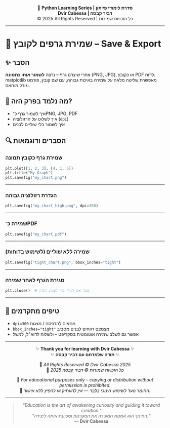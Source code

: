 <!-- DC_HEADER_START -->
<div align="center">

🐍 **Python Learning Series | סדרת לימודי פייתון**  
**Dvir Cabessa | דביר קבסה**  
© 2025 All Rights Reserved | כל הזכויות שמורות

</div>

---
<!-- DC_HEADER_END -->

# 📘 שמירת גרפים לקובץ – Save & Export

## ✨ הסבר

אחרי שיצרנו גרף – נרצה **לשמור אותו כתמונה** (PNG, JPG), או כקובץ PDF לדוח.  
matplotlib מאפשרת שליטה מלאה על שמירה באיכות גבוהה, עם שם קובץ, פורמט וגודל מותאם.

## 🧠 מה נלמד בפרק הזה?
- איך לשמור גרף כ־PNG, JPG, PDF
- איך לשלוט על הרזולוציה (`dpi`)
- איך לשמור בלי שוליים לבנים

## 🔍 הסברים ודוגמאות

### שמירת גרף כקובץ תמונה
```python
plt.plot([1, 2, 3], [4, 1, 5])
plt.title("My Graph")
plt.savefig("my_chart.png")
```

---

### הגדרת רזולוציה גבוהה
```python
plt.savefig("my_chart_high.png", dpi=300)
```

---

### שמירה כ־PDF
```python
plt.savefig("my_chart.pdf")
```

---

### שמירה ללא שוליים (לשימוש בדוחות)
```python
plt.savefig("tight_chart.png", bbox_inches="tight")
```

---

### סגירת הגרף לאחר שמירה
```python
plt.close()  # סוגר את הגרף כדי לפנות זיכרון
```

---

## 💬 טיפים מתקדמים

* `dpi=300` מתאים להדפסה / מצגות  
* `bbox_inches="tight"` מצמצם רווחים לבנים מסביב  
* אפשר גם לשלב שמירה אוטומטית בסקריפט – ולשלוח לדוא"ל, למשל

<!-- DC_FOOTER_START -->
---

<div align="center">

✨ **Thank you for learning with Dvir Cabessa** ✨  
✨ **תודה שלמדתם עם דביר קבסה** ✨  

📘 *All Rights Reserved © Dvir Cabessa 2025*  
📘 *כל הזכויות שמורות © דביר קבסה 2025*  

🔗 *For educational purposes only – copying or distribution without permission is prohibited.*  
🔗 *החומר נועד לשימוש חינוכי בלבד — אין להעתיק או להפיץ ללא אישור.*

---

> _"Education is the art of awakening curiosity and guiding it toward creation."_  
> _"החינוך הוא אמנות המעירה את הסקרנות ומכוונת אותה ליצירה."_  
> — **Dvir Cabessa**

</div>
<!-- DC_FOOTER_END -->

